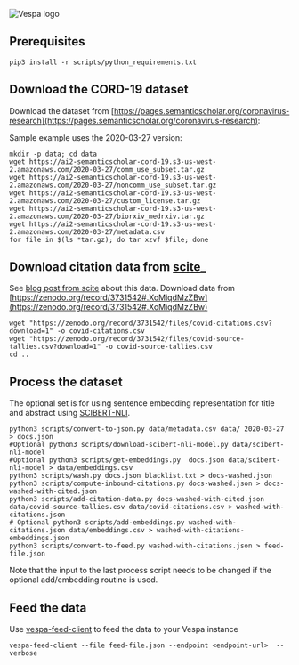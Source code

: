 <!-- Copyright Yahoo. Licensed under the terms of the Apache 2.0 license. See LICENSE in the project root. -->

![Vespa logo](https://vespa.ai/assets/vespa-logo-color.png)

## Prerequisites
```
pip3 install -r scripts/python_requirements.txt
```


## Download the CORD-19 dataset 
Download the dataset from [https://pages.semanticscholar.org/coronavirus-research](https://pages.semanticscholar.org/coronavirus-research):

Sample example uses the 2020-03-27 version:
```
mkdir -p data; cd data
wget https://ai2-semanticscholar-cord-19.s3-us-west-2.amazonaws.com/2020-03-27/comm_use_subset.tar.gz
wget https://ai2-semanticscholar-cord-19.s3-us-west-2.amazonaws.com/2020-03-27/noncomm_use_subset.tar.gz
wget https://ai2-semanticscholar-cord-19.s3-us-west-2.amazonaws.com/2020-03-27/custom_license.tar.gz
wget https://ai2-semanticscholar-cord-19.s3-us-west-2.amazonaws.com/2020-03-27/biorxiv_medrxiv.tar.gz
wget https://ai2-semanticscholar-cord-19.s3-us-west-2.amazonaws.com/2020-03-27/metadata.csv
for file in $(ls *tar.gz); do tar xzvf $file; done
```

## Download citation data from [scite_](https://scite.ai/)
See [blog post from scite](https://medium.com/scite/analyzing-more-than-1m-citations-to-better-understand-scientific-research-on-covid-19-3faa59d726c2) about this data.
Download data from [https://zenodo.org/record/3731542#.XoMiqdMzZBw](https://zenodo.org/record/3731542#.XoMiqdMzZBw)
```
wget "https://zenodo.org/record/3731542/files/covid-citations.csv?download=1" -o covid-citations.csv
wget "https://zenodo.org/record/3731542/files/covid-source-tallies.csv?download=1" -o covid-source-tallies.csv
cd ..
```

## Process the dataset
The optional set is for using sentence embedding representation for title and abstract using [SCIBERT-NLI](https://huggingface.co/gsarti/scibert-nli). 
```
python3 scripts/convert-to-json.py data/metadata.csv data/ 2020-03-27 > docs.json
#Optional python3 scripts/download-scibert-nli-model.py data/scibert-nli-model
#Optional python3 scripts/get-embeddings.py  docs.json data/scibert-nli-model > data/embeddings.csv 
python3 scripts/wash.py docs.json blacklist.txt > docs-washed.json
python3 scripts/compute-inbound-citations.py docs-washed.json > docs-washed-with-cited.json
python3 scripts/add-citation-data.py docs-washed-with-cited.json data/covid-source-tallies.csv data/covid-citations.csv > washed-with-citations.json
# Optional python3 scripts/add-embeddings.py washed-with-citations.json data/embeddings.csv > washed-with-citations-embeddings.json 
python3 scripts/convert-to-feed.py washed-with-citations.json > feed-file.json
```
Note that the input to the last process script needs to be changed if the optional add/embedding routine is used.

## Feed the data
Use [vespa-feed-client](https://docs.vespa.ai/en/vespa-feed-client.html) to feed the data to your Vespa instance
```
vespa-feed-client --file feed-file.json --endpoint <endpoint-url>  --verbose
```
